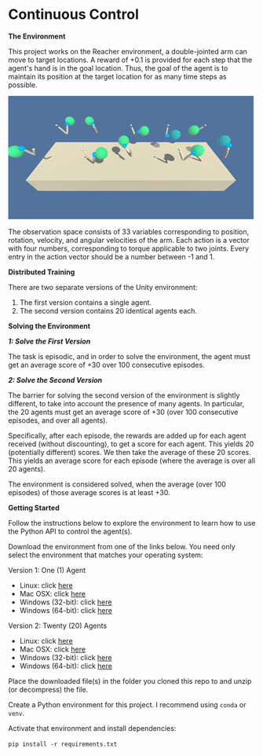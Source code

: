 # Continuous Control

**The Environment**

This project works on the Reacher environment, a double-jointed arm can move to target locations. A reward of +0.1 is provided for each step that the agent's hand is in the goal location. Thus, the goal of the agent is to maintain its position at the target location for as many time steps as possible.

![reacher](reacher.gif)

The observation space consists of 33 variables corresponding to position, rotation, velocity, and angular velocities of the arm. Each action is a vector with four numbers, corresponding to torque applicable to two joints. Every entry in the action vector should be a number between -1 and 1.

**Distributed Training**

There are two separate versions of the Unity environment:

1. The first version contains a single agent.
2. The second version contains 20 identical agents each.

**Solving the Environment**

_**1: Solve the First Version**_

The task is episodic, and in order to solve the environment, the agent must get an average score of +30 over 100 consecutive episodes.

_**2: Solve the Second Version**_

The barrier for solving the second version of the environment is slightly different, to take into account the presence of many agents. In particular, the 20 agents must get an average score of +30 (over 100 consecutive episodes, and over all agents). 

Specifically, after each episode, the rewards are added up for each agent received (without discounting), to get a score for each agent. This yields 20 (potentially different) scores. We then take the average of these 20 scores. This yields an average score for each episode (where the average is over all 20 agents).

The environment is considered solved, when the average (over 100 episodes) of those average scores is at least +30. 

**Getting Started**

Follow the instructions below to explore the environment to learn how to use the Python API to control the agent(s).

Download the environment from one of the links below. You need only select the environment that matches your operating system:

Version 1: One (1) Agent

* Linux: click [here](https://s3-us-west-1.amazonaws.com/udacity-drlnd/P2/Reacher/one_agent/Reacher_Linux.zip)
* Mac OSX: click [here](https://s3-us-west-1.amazonaws.com/udacity-drlnd/P2/Reacher/one_agent/Reacher.app.zip)
* Windows (32-bit): click [here](https://s3-us-west-1.amazonaws.com/udacity-drlnd/P2/Reacher/one_agent/Reacher_Windows_x86.zip)
* Windows (64-bit): click [here](https://s3-us-west-1.amazonaws.com/udacity-drlnd/P2/Reacher/one_agent/Reacher_Windows_x86_64.zip)

Version 2: Twenty (20) Agents

* Linux: click [here](https://s3-us-west-1.amazonaws.com/udacity-drlnd/P2/Reacher/Reacher_Linux.zip)
* Mac OSX: click [here](https://s3-us-west-1.amazonaws.com/udacity-drlnd/P2/Reacher/Reacher.app.zip)
* Windows (32-bit): click [here](https://s3-us-west-1.amazonaws.com/udacity-drlnd/P2/Reacher/Reacher_Windows_x86.zip)
* Windows (64-bit): click [here](https://s3-us-west-1.amazonaws.com/udacity-drlnd/P2/Reacher/Reacher_Windows_x86_64.zip)

Place the downloaded file(s) in the folder you cloned this repo to and unzip (or decompress) the file.

Create a Python environment for this project. I recommend using `conda` or `venv`.

Activate that environment and install dependencies:

`pip install -r requirements.txt`
